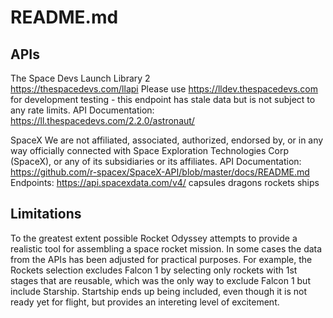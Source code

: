 # README.md

## APIs
The Space Devs Launch Library 2   
  https://thespacedevs.com/llapi
Please use https://lldev.thespacedevs.com for development testing - this endpoint has stale data but is not subject to any rate limits.
API Documentation: 
  https://ll.thespacedevs.com/2.2.0/astronaut/

SpaceX
We are not affiliated, associated, authorized, endorsed by, or in any way officially connected with Space Exploration Technologies Corp (SpaceX), or any of its subsidiaries or its affiliates.
API Documentation:
  https://github.com/r-spacex/SpaceX-API/blob/master/docs/README.md
Endpoints:
  https://api.spacexdata.com/v4/
    capsules
    dragons
    rockets
    ships

## Limitations
To the greatest extent possible Rocket Odyssey attempts to provide a realistic tool for assembling a space rocket mission. In some cases the data from the APIs has been adjusted for practical purposes. For example, the Rockets selection excludes Falcon 1 by selecting only rockets with 1st stages that are reusable, which was the only way to exclude Falcon 1 but include Starship. Startship ends up being included, even though it is not ready yet for flight, but provides an intereting level of excitement.

